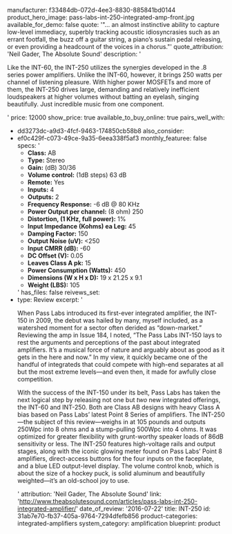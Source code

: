 manufacturer: f33484db-072d-4ee3-8830-885841bd0144
product_hero_image: pass-labs-int-250-integrated-amp-front.jpg
available_for_demo: false
quote: '"... an almost instinctive ability to capture low-level immediacy, superbly tracking acoustic idiosyncrasies such as an errant footfall, the buzz off a guitar string, a piano’s sustain pedal releasing, or even providing a headcount of the voices in a chorus."'
quote_attribution: 'Neil Gader, The Absolute Sound'
description: '<p>Like the INT-60, the INT-250 utilizes the synergies developed in the .8 series power amplifiers. Unlike the INT-60, however, it brings 250 watts per channel of listening pleasure. With higher power MOSFETs and more of them, the INT-250 drives large, demanding and relatively inefficient loudspeakers at higher volumes without batting an eyelash, singing beautifully. Just incredible music from one component.&nbsp;&nbsp;</p>'
price: 12000
show_price: true
available_to_buy_online: true
pairs_well_with:
  - dd3273dc-a9d3-4fcf-9463-174850cb58b8
also_consider:
  - ef0c429f-c073-49ce-9a35-6eea338f5af3
monthly_featuree: false
specs: '<ul><li><b>Class:</b> AB</li><li><b>Type:</b> Stereo</li><li><b>Gain:</b> (dB) 30/36</li><li><b>Volume control:</b> (1dB steps) 63 dB</li><li><b>Remote:</b> Yes</li><li><b>Inputs:</b> 4</li><li><b>Outputs:</b> 2</li><li><b>Frequency Response:</b> -6 dB @ 80 KHz</li><li><b>Power Output per channel:</b> (8 ohm) 250</li><li><b>Distortion, (1 KHz, full power):</b> 1%</li><li><b>Input Impedance (Kohms) ea Leg:</b> 45</li><li><b>Damping Factor:</b> 150</li><li><b>Output Noise (uV):</b> &lt;250</li><li><b>Input CMRR (dB):</b> -60</li><li><b>DC Offset (V):</b> 0.05</li><li><b>Leaves Class A pk:</b> 15</li><li><b>Power Consumption (Watts):</b> 450</li><li><b>Dimensions (W x H x D):</b> 19 x 21.25 x 9.1</li><li><b>Weight (LBS):</b> 105</li></ul>'
has_files: false
reivews_set:
  -
    type: Review
    excerpt: '<p>When Pass Labs introduced its first-ever integrated amplifier, the INT-150 in 2009, the debut was hailed by many, myself included, as a watershed moment for a sector often derided as “down-market.” Reviewing the amp in Issue 184, I noted, “The Pass Labs INT-150 lays to rest the arguments and perceptions of the past about integrated amplifiers. It’s a musical force of nature and arguably about as good as it gets in the here and now.” In my view, it quickly became one of the handful of integrateds that could compete with high-end separates at all but the most extreme levels—and even then, it made for awfully close competition.</p><p>With the success of the INT-150 under its belt, Pass Labs has taken the next logical step by releasing not one but&nbsp;<em>two</em>&nbsp;new integrated offerings, the INT-60 and INT-250. Both are Class AB designs with heavy Class A bias based on Pass Labs’ latest Point 8 Series of amplifiers. The INT-250—the subject of this review—weighs in at 105 pounds and outputs 250Wpc into 8 ohms and a stump-pulling 500Wpc into 4 ohms. It was optimized for greater flexibility with grunt-worthy speaker loads of 86dB sensitivity or less. The INT-250 features high-voltage rails and output stages, along with the iconic glowing meter found on Pass Labs’ Point 8 amplifiers, direct-access buttons for the four inputs on the faceplate, and a blue LED output-level display. The volume control knob, which is about the size of a hockey puck, is solid aluminum and beautifully weighted—it’s an old-school joy to use.</p>'
    attribution: 'Neil Gader, The Absolute Sound'
    link: 'http://www.theabsolutesound.com/articles/pass-labs-int-250-integrated-amplifier/'
    date_of_review: '2016-07-22'
title: INT-250
id: 31ab7e70-fb37-405a-9764-7294dfefb856
product-categories: integrated-amplifiers
system_category: amplification
blueprint: product

